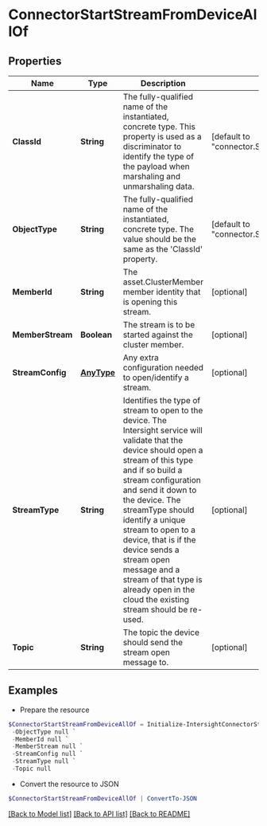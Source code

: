# ConnectorStartStreamFromDeviceAllOf
## Properties

Name | Type | Description | Notes
------------ | ------------- | ------------- | -------------
**ClassId** | **String** | The fully-qualified name of the instantiated, concrete type. This property is used as a discriminator to identify the type of the payload when marshaling and unmarshaling data. | [default to "connector.StartStreamFromDevice"]
**ObjectType** | **String** | The fully-qualified name of the instantiated, concrete type. The value should be the same as the &#39;ClassId&#39; property. | [default to "connector.StartStreamFromDevice"]
**MemberId** | **String** | The asset.ClusterMember member identity that is opening this stream. | [optional] 
**MemberStream** | **Boolean** | The stream is to be started against the cluster member. | [optional] 
**StreamConfig** | [**AnyType**](.md) | Any extra configuration needed to open/identify a stream. | [optional] 
**StreamType** | **String** | Identifies the type of stream to open to the device. The Intersight service will validate that the device should open a stream of this type and if so build a stream configuration and send it down to the device. The streamType should identify a unique stream to open to a device, that is if the device sends a stream open message and a stream of that type is already open in the cloud the existing stream should be re-used. | [optional] 
**Topic** | **String** | The topic the device should send the stream open message to. | [optional] 

## Examples

- Prepare the resource
```powershell
$ConnectorStartStreamFromDeviceAllOf = Initialize-IntersightConnectorStartStreamFromDeviceAllOf  -ClassId null `
 -ObjectType null `
 -MemberId null `
 -MemberStream null `
 -StreamConfig null `
 -StreamType null `
 -Topic null
```

- Convert the resource to JSON
```powershell
$ConnectorStartStreamFromDeviceAllOf | ConvertTo-JSON
```

[[Back to Model list]](../README.md#documentation-for-models) [[Back to API list]](../README.md#documentation-for-api-endpoints) [[Back to README]](../README.md)


